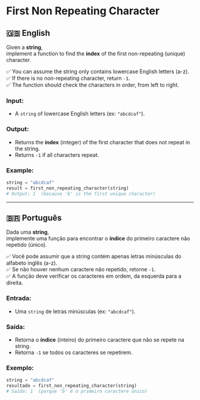 # First Non Repeating Character

## 🇬🇧 English

Given a **string**,  
implement a function to find the **index** of the first non-repeating (unique) character.

✅ You can assume the string only contains lowercase English letters (a-z).  
✅ If there is no non-repeating character, return `-1`.  
✅ The function should check the characters in order, from left to right.

### Input:

- A `string` of lowercase English letters (ex: `"abcdcaf"`).

### Output:

- Returns the **index** (integer) of the first character that does not repeat in the string.
- Returns `-1` if all characters repeat.

### Example:

```python
string = "abcdcaf"
result = first_non_repeating_character(string)
# Output: 1  (because 'b' is the first unique character)
```

---

## 🇧🇷 Português

Dada uma **string**,  
implemente uma função para encontrar o **índice** do primeiro caractere não repetido (único).

✅ Você pode assumir que a string contém apenas letras minúsculas do alfabeto inglês (a-z).  
✅ Se não houver nenhum caractere não repetido, retorne `-1`.  
✅ A função deve verificar os caracteres em ordem, da esquerda para a direita.

### Entrada:

- Uma `string` de letras minúsculas (ex: `"abcdcaf"`).

### Saída:

- Retorna o **índice** (inteiro) do primeiro caractere que não se repete na string.
- Retorna `-1` se todos os caracteres se repetirem.

### Exemplo:

```python
string = "abcdcaf"
resultado = first_non_repeating_character(string)
# Saída: 1  (porque 'b' é o primeiro caractere único)
```
